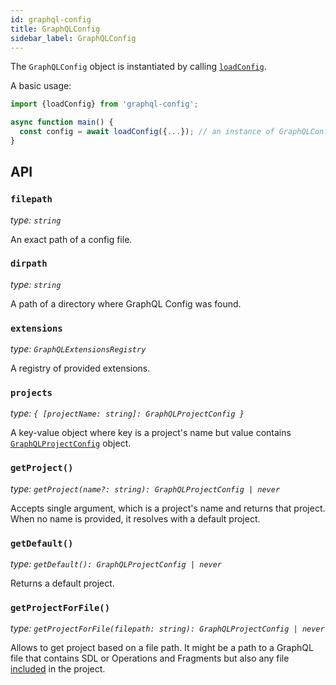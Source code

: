 ```yaml
---
id: graphql-config
title: GraphQLConfig
sidebar_label: GraphQLConfig
---
```


The `GraphQLConfig` object is instantiated by calling [`loadConfig`](./author-load-config.md).

A basic usage:

```typescript
import {loadConfig} from 'graphql-config';

async function main() {
  const config = await loadConfig({...}); // an instance of GraphQLConfig
}
```

## API

### `filepath`

_type: `string`_

An exact path of a config file.

### `dirpath`

_type: `string`_

A path of a directory where GraphQL Config was found.

### `extensions`

_type: `GraphQLExtensionsRegistry`_

A registry of provided extensions.

### `projects`

_type: `{ [projectName: string]: GraphQLProjectConfig }`_

A key-value object where key is a project's name but value contains [`GraphQLProjectConfig`](./api-graphql-project-config.md) object.

### `getProject()`

_type: `getProject(name?: string): GraphQLProjectConfig | never`_

Accepts single argument, which is a project's name and returns that project. When no name is provided, it resolves with a default project.

### `getDefault()`

_type: `getDefault(): GraphQLProjectConfig | never`_

Returns a default project.

### `getProjectForFile()`

_type: `getProjectForFile(filepath: string): GraphQLProjectConfig | never`_

Allows to get project based on a file path. It might be a path to a GraphQL file that contains SDL or Operations and Fragments but also any file  [included](./user-usage.md#include-exclude) in the project.

